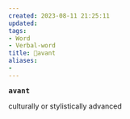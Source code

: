 ```yaml
---
created: 2023-08-11 21:25:11
updated: 
tags: 
- Word
- Verbal-word
title: 🚩avant
aliases:
- 
---
```


<pre><strong>avant</strong></pre>
culturally or stylistically advanced 